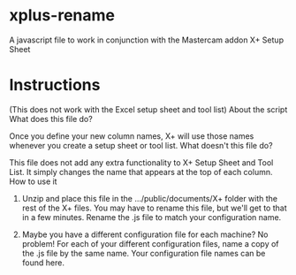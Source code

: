 xplus-rename
============

A javascript file to work in conjunction with the Mastercam addon X+ Setup Sheet

Instructions
============

(This does not work with the Excel setup sheet and tool list)
About the script
What does this file do?

Once you define your new column names, X+ will use those names whenever you create a setup sheet or tool list.
What doesn't this file do?

This file does not add any extra functionality to X+ Setup Sheet and Tool List. It simply changes the name that appears at the top of each column.
How to use it

1) Unzip and place this file in the .../public/documents/X+ folder with the rest of the X+ files. You may have to rename this file, but we'll get to that in a few minutes.
Rename the .js file to match your configuration name.

2) Maybe you have a different configuration file for each machine? No problem! For each of your different configuration files, name a copy of the .js file by the same name. Your configuration file names can be found here.


